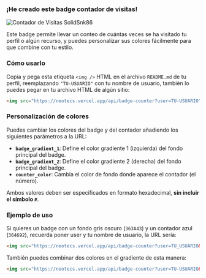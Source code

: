 <div align="left">
  <h3>¡He creado este badge contador de visitas!</h3>
  
  <img src="https://neotecs.vercel.app/api/badge-counter?user=instructions-md&counter_color=00C130" alt="Contador de Visitas SolidSnk86" />

  Este badge permite llevar un conteo de cuántas veces se ha visitado tu perfil o algún recurso, y puedes personalizar sus colores fácilmente para que combine con tu estilo.

  ### Cómo usarlo
  Copia y pega esta etiqueta `<img />` HTML en el archivo `README.md` de tu perfil, reemplazando `"TU-USUARIO"` con tu nombre de usuario, también lo puedes pegar en tu archivo HTML de algún sitio:
  ```html
  <img src="https://neotecs.vercel.app/api/badge-counter?user=TU-USUARIO" alt="Contador de Visitas" />
  ```

  ### Personalización de colores
  Puedes cambiar los colores del badge y del contador añadiendo los siguientes parámetros a la URL:  
  - **`badge_gradient_1`**: Define el color gradiente 1 (izquierda) del fondo principal del badge.
  - **`badge_gradient_2`**: Define el color gradiente 2 (derecha) del fondo principal del badge.
  - **`counter_color`**: Cambia el color de fondo donde aparece el contador (el número).  

  Ambos valores deben ser especificados en formato hexadecimal, **sin incluir el símbolo `#`**.

  ### Ejemplo de uso
  Si quieres un badge con un fondo gris oscuro (`363A43`) y un contador azul (`364692`), recuerda poner user y tu nombre de usuario, la URL sería:

  ```html
  <img src="https://neotecs.vercel.app/api/badge-counter?user=TU_USUARIO&badge_gradient_2=363A43&counter_color=364692" alt="Contador de Visitas" />
  ```

  También puedes combinar dos colores en el gradiente de esta manera:
  
   ```html
   <img src="https://neotecs.vercel.app/api/badge-counter?user=TU-USUARIO&badge_gradient_1=4868A9&badge_gradient_2=FF46FF&counter_color=FF74A1" alt="Contador de Visitas" />
  ```
</div>
